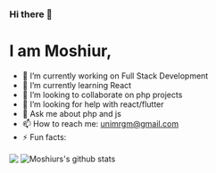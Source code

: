 ### Hi there 👋
# I am Moshiur, 

- 🔭 I’m currently working on Full Stack Development
- 🌱 I’m currently learning React 
- 👯 I’m looking to collaborate on php projects
- 🤔 I’m looking for help with react/flutter
- 💬 Ask me about php and js
- 📫 How to reach me: unimrgm@gmail.com 
- ⚡ Fun facts:
<img align="center" src="https://github-readme-stats.vercel.app/api/top-langs/?username=unimrgm&theme=light&hide_langs_below=1" />
<img align="center" src="https://github-readme-stats.vercel.app/api?username=unimrgm&show_icons=true&theme=light&line_height=27" alt="Moshiurs's github stats"/>
